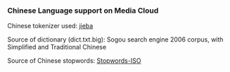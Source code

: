 ### Chinese Language support on Media Cloud


Chinese tokenizer used: [jieba](http://github.com/fxsjy/jieba)

Source of dictionary (dict.txt.big): Sogou search engine 2006 corpus, with Simplified and Traditional Chinese


Source of Chinese stopwords: [Stopwords-ISO](http://github.com/stopwords-iso/stopwords-zh)
